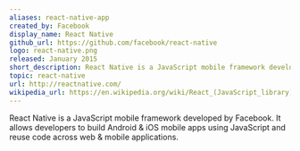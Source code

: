 ```yaml
---
aliases: react-native-app
created_by: Facebook
display_name: React Native
github_url: https://github.com/facebook/react-native
logo: react-native.png
released: January 2015
short_description: React Native is a JavaScript mobile framework developed by Facebook.
topic: react-native
url: http://reactnative.com/
wikipedia_url: https://en.wikipedia.org/wiki/React_(JavaScript_library)#React_Native
---
```

React Native is a JavaScript mobile framework developed by Facebook. It allows developers to build Android & iOS mobile apps using JavaScript and reuse code across web & mobile applications.
